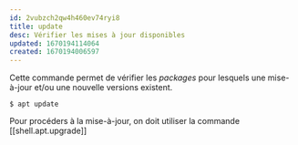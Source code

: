 ```yaml
---
id: 2vubzch2qw4h460ev74ryi8
title: update
desc: Vérifier les mises à jour disponibles
updated: 1670194114064
created: 1670194006597
---
```


Cette commande permet de vérifier les *packages* pour lesquels une mise-à-jour et/ou une nouvelle versions existent.


```shell
$ apt update 
```

Pour procéders à la mise-à-jour, on doit utiliser la commande [[shell.apt.upgrade]]
